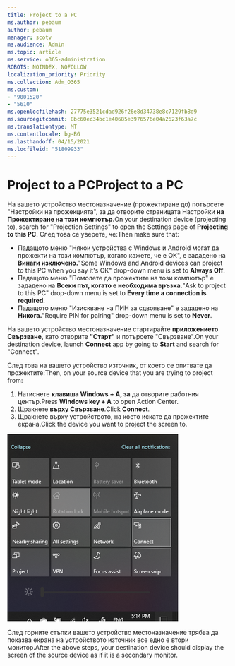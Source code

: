 ```yaml
---
title: Project to a PC
ms.author: pebaum
author: pebaum
manager: scotv
ms.audience: Admin
ms.topic: article
ms.service: o365-administration
ROBOTS: NOINDEX, NOFOLLOW
localization_priority: Priority
ms.collection: Adm_O365
ms.custom:
- "9001520"
- "5610"
ms.openlocfilehash: 27775e3521cdad926f26e8d34738e8c7129fb8d9
ms.sourcegitcommit: 8bc60ec34bc1e40685e3976576e04a2623f63a7c
ms.translationtype: MT
ms.contentlocale: bg-BG
ms.lasthandoff: 04/15/2021
ms.locfileid: "51809933"
---
```

# <a name="project-to-a-pc"></a><span data-ttu-id="989b0-102">Project to a PC</span><span class="sxs-lookup"><span data-stu-id="989b0-102">Project to a PC</span></span>

<span data-ttu-id="989b0-103">На вашето устройство местоназначение (прожектиране до) потърсете "Настройки на прожекцията", за да отворите страницата Настройки **на Прожектиране на този компютър.**</span><span class="sxs-lookup"><span data-stu-id="989b0-103">On your destination device (projecting to), search for "Projection Settings" to open the Settings page of **Projecting to this PC**.</span></span> <span data-ttu-id="989b0-104">След това се уверете, че:</span><span class="sxs-lookup"><span data-stu-id="989b0-104">Then make sure that:</span></span>
- <span data-ttu-id="989b0-105">Падащото меню "Някои устройства с Windows и Android могат да прожекти на този компютър, когато кажете, че е OK", е зададено на **Винаги изключено.**</span><span class="sxs-lookup"><span data-stu-id="989b0-105">"Some Windows and Android devices can project to this PC when you say it's OK" drop-down menu is set to **Always Off**.</span></span>
- <span data-ttu-id="989b0-106">Падащото меню "Помолете да прожектите на този компютър" е зададено на **Всеки път, когато е необходима връзка.**</span><span class="sxs-lookup"><span data-stu-id="989b0-106">"Ask to project to this PC" drop-down menu is set to **Every time a connection is required**.</span></span>
- <span data-ttu-id="989b0-107">Падащото меню "Изискване на ПИН за сдвояване" е зададено на **Никога.**</span><span class="sxs-lookup"><span data-stu-id="989b0-107">"Require PIN for pairing" drop-down menu is set to **Never**.</span></span>

<span data-ttu-id="989b0-108">На вашето устройство местоназначение стартирайте **приложението Свързване,** като отворите **"Старт"** и потърсете "Свързване".</span><span class="sxs-lookup"><span data-stu-id="989b0-108">On your destination device, launch **Connect** app by going to **Start** and search for "Connect".</span></span>

<span data-ttu-id="989b0-109">След това на вашето устройство източник, от което се опитвате да прожектите:</span><span class="sxs-lookup"><span data-stu-id="989b0-109">Then, on your source device that you are trying to project from:</span></span>

1. <span data-ttu-id="989b0-110">Натиснете **клавиша Windows + A, за** да отворите работния център.</span><span class="sxs-lookup"><span data-stu-id="989b0-110">Press **Windows key + A** to open Action Center.</span></span>
2. <span data-ttu-id="989b0-111">Щракнете **върху Свързване**.</span><span class="sxs-lookup"><span data-stu-id="989b0-111">Click **Connect**.</span></span>
3. <span data-ttu-id="989b0-112">Щракнете върху устройството, на което искате да прожектите екрана.</span><span class="sxs-lookup"><span data-stu-id="989b0-112">Click the device you want to project the screen to.</span></span>

![Project to a PC](media/project-to-a-pc.png)

<span data-ttu-id="989b0-114">След горните стъпки вашето устройство местоназначение трябва да показва екрана на устройството източник все едно е втори монитор.</span><span class="sxs-lookup"><span data-stu-id="989b0-114">After the above steps, your destination device should display the screen of the source device as if it is a secondary monitor.</span></span>

